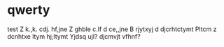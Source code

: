 # qwerty
test
Z k.,k. cdj. hf,jne
Z ghble c.lf d ce,,jne
B rjytxyj d djcrhtctymt
Pltcm z dcnhtxe ltym hj;ltymt
Yjdsq ujl? djcmvjt vfhnf?
